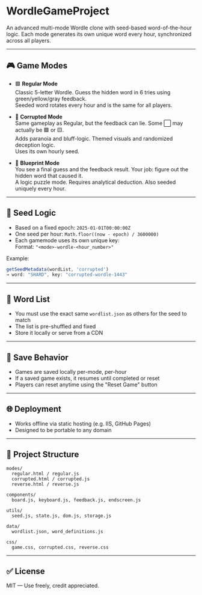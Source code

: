# WordleGameProject

An advanced multi-mode Wordle clone with seed-based word-of-the-hour logic. Each mode generates its own unique word every hour, synchronized across all players.

---

## 🎮 Game Modes

- 🟩 **Regular Mode**  
  Classic 5-letter Wordle. Guess the hidden word in 6 tries using green/yellow/gray feedback.  
  Seeded word rotates every hour and is the same for all players.

- 🧪 **Corrupted Mode**  
  Same gameplay as Regular, but the feedback can lie. Some ⬜️ may actually be 🟩 or 🟨.  
  Adds paranoia and bluff-logic. Themed visuals and randomized deception logic.  
  Uses its own hourly seed.

- 🔁 **Blueprint Mode**  
  You see a final guess and the feedback result. Your job: figure out the hidden word that caused it.  
  A logic puzzle mode. Requires analytical deduction. Also seeded uniquely every hour.

---

## 🧠 Seed Logic

- Based on a fixed epoch: `2025-01-01T00:00:00Z`
- One seed per hour: `Math.floor((now - epoch) / 3600000)`
- Each gamemode uses its own unique key:  
  Format: `"<mode>-wordle-<hour_number>"`

Example:
```js
getSeedMetadata(wordList, 'corrupted')
→ word: "SHARD", key: "corrupted-wordle-1443"
```

---

## 🧩 Word List

- You must use the exact same `wordlist.json` as others for the seed to match
- The list is pre-shuffled and fixed
- Store it locally or serve from a CDN

---

## 💾 Save Behavior

- Games are saved locally per-mode, per-hour
- If a saved game exists, it resumes until completed or reset
- Players can reset anytime using the "Reset Game" button

---

## 🌐 Deployment

- Works offline via static hosting (e.g. IIS, GitHub Pages)
- Designed to be portable to any domain

---

## 📁 Project Structure

```
modes/
  regular.html / regular.js
  corrupted.html / corrupted.js
  reverse.html / reverse.js

components/
  board.js, keyboard.js, feedback.js, endscreen.js

utils/
  seed.js, state.js, dom.js, storage.js

data/
  wordlist.json, word_definitions.js

css/
  game.css, corrupted.css, reverse.css
```

---

## ✅ License

MIT — Use freely, credit appreciated.
